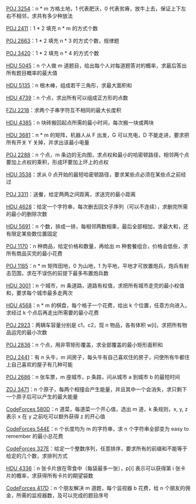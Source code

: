 [POJ 3254](https://github.com/Hapoa/Accepted/blob/master/05%20-%20%E7%8A%B6%E5%8E%8Bdp/001%20-%20POJ%203254.md)：n * m 方格土地，1 代表肥沃，0 代表贫瘠，放牛上去，保证上下左右不相邻，求共有多少种放法

[POJ 2411](https://github.com/Hapoa/Accepted/blob/master/05%20-%20%E7%8A%B6%E5%8E%8Bdp/002%20-%20POJ%202411.md)：1 * 2 填充 n * m 的方式个数

[POJ 2663](https://github.com/Hapoa/Accepted/blob/master/05%20-%20%E7%8A%B6%E5%8E%8Bdp/003%20-%20POJ%202663.md)：1 * 2 填充 n * 3 的方式个数，规律题

[POJ 3420](https://github.com/Hapoa/Accepted/blob/master/05%20-%20%E7%8A%B6%E5%8E%8Bdp/004%20-%20POJ%203420.md)：1 * 2 填充 n * 4 的方式个数

[HDU 5045](https://github.com/Hapoa/Accepted/blob/master/05%20-%20%E7%8A%B6%E5%8E%8Bdp/005%20-%20HDU%205045.md)：n 个人做 m 道题目，给出每个人对每道题答对的概率，求最后答出所有题目概率的最大值

[HDU 5135](https://github.com/Hapoa/Accepted/blob/master/05%20-%20%E7%8A%B6%E5%8E%8Bdp/006%20-%20HDU%205135.md)：n 根木棒，组成若干三角形，求最大面积和

[HDU 4739](https://github.com/Hapoa/Accepted/blob/master/05%20-%20%E7%8A%B6%E5%8E%8Bdp/007%20-%20HDU%204739.md)：n 个点，求出所有可以组成正方形的点数

[FZU 2218](https://github.com/Hapoa/Accepted/blob/master/05%20-%20%E7%8A%B6%E5%8E%8Bdp/008%20-%20FZU%202218.md)：求两个子串字符互不相同的最大长度积

[HDU 4385](https://github.com/Hapoa/Accepted/blob/master/05%20-%20%E7%8A%B6%E5%8E%8Bdp/009%20-%20HDU%204385.md)：n 块砖搬回起点所需的最小时间，每次搬一块或两块

[HDU 3681](https://github.com/Hapoa/Accepted/blob/master/05%20-%20%E7%8A%B6%E5%8E%8Bdp/010%20-%20HDU%203681.md)：n * m 的矩阵，机器人从 F 出发，G 可以充电，D 不能走进，要求把所有开关 Y 关掉，并求出该最小电量

[POJ 2288](https://github.com/Hapoa/Accepted/blob/master/05%20-%20%E7%8A%B6%E5%8E%8Bdp/011%20-%20POJ%202288.md)：n 个点，m 条边的无向图，求点权和最小的哈密顿路径，相邻两个点要加上点权的乘积，形成环要加上环上的点权

[HDU 3538](https://github.com/Hapoa/Accepted/blob/master/05%20-%20%E7%8A%B6%E5%8E%8Bdp/012%20-%20HDU%203538.md)：求从 0 点开始的最短哈密顿路径，要求某些点必须在某些点之前经过

[POJ 3311](https://github.com/Hapoa/Accepted/blob/master/05%20-%20%E7%8A%B6%E5%8E%8Bdp/013%20-%20POJ%203311.md)：送餐，给定两两之间距离，求送完的最小距离

[HDU 4628](https://github.com/Hapoa/Accepted/blob/master/05%20-%20%E7%8A%B6%E5%8E%8Bdp/014%20-%20HDU%204628.md)：给定一个字符串，每次删去回文子序列（可以不连续），求删完所需的最小的删除次数

[HDU 5691](https://github.com/Hapoa/Accepted/blob/master/05%20-%20%E7%8A%B6%E5%8E%8Bdp/015%20-%20HDU%205691.md)：n 个数，排成一排，每相邻两数相乘，最后全部相加，求最大和，还有限定某些数位置固定

[POJ 1170](https://github.com/Hapoa/Accepted/blob/master/05%20-%20%E7%8A%B6%E5%8E%8Bdp/016%20-%20POJ%201170.md)：n 种商品，给定价格和数量，再给出 m 种套餐组合，价格会低些，求所有商品买完的最小花费

[POJ 1185](https://github.com/Hapoa/Accepted/blob/master/05%20-%20%E7%8A%B6%E5%8E%8Bdp/017%20-%20POJ%201185.md)：n * m 矩阵田地，0 为山地，1 为平地，平地才可放置炮兵，炮兵有射击范围，求在不误伤的前提下最多布置炮兵数

[HDU 3001](https://github.com/Hapoa/Accepted/blob/master/05%20-%20%E7%8A%B6%E5%8E%8Bdp/018%20-%20HDU%203001.md)：n 个城市，m 条道路，道路有权值，求把所有城市走完的最小权值和，要求每个城市最多走两次

[HDU 4568](https://github.com/Hapoa/Accepted/blob/master/05%20-%20%E7%8A%B6%E5%8E%8Bdp/019%20-%20HDU%204568.md)：n * m 的棋盘，每个格子一个花费，给出 k 个位置，任意方向进入，求经过 k 个点后再走出所需要的最小花费

[POJ 2923](https://github.com/Hapoa/Accepted/blob/master/05%20-%20%E7%8A%B6%E5%8E%8Bdp/020%20-%20POJ%202923.md)：两辆车容量分别是 c1，c2，现 n 物品，各有体积 w[i]，求把所有物品运完的最小次数

[POJ 2836](https://github.com/Hapoa/Accepted/blob/master/05%20-%20%E7%8A%B6%E5%8E%8Bdp/021%20-%20POJ%202836.md)：n 个点，用非零矩形覆盖，求全部覆盖的最小矩形面积和

[POJ 2441](https://github.com/Hapoa/Accepted/blob/master/05%20-%20%E7%8A%B6%E5%8E%8Bdp/022%20-%20POJ%202441.md)：有 n 头牛，m 间房子，每头牛有自己喜欢住的房子，问使所有牛都住上自己喜欢的屋子有几种可能

[POJ 2686](https://github.com/Hapoa/Accepted/blob/master/05%20-%20%E7%8A%B6%E5%8E%8Bdp/023%20-%20POJ%202686.md)：n 张车票，m 座城市，p 条路，问从城市 a 到城市 b 的最短时间

[ZOJ 3471](https://github.com/Hapoa/Accepted/blob/master/05%20-%20%E7%8A%B6%E5%8E%8Bdp/024%20-%20ZOJ%203471.md)：n 个原子，每两个相撞会产生能量，并且其中一个会消失，求只剩下一个原子后可以产生的最大能量

[CodeForces 580D](https://github.com/Hapoa/Accepted/blob/master/05%20-%20%E7%8A%B6%E5%8E%8Bdp/025%20-%20CodeForces%20580D.md)：n 道菜，每道菜一个开心值，选出 m 道，k 条规则，x, y, z 表示 x 在 y 之前吃可以额外获得 z 的开心值

[CodeForces 544E](https://github.com/Hapoa/Accepted/blob/master/05%20-%20%E7%8A%B6%E5%8E%8Bdp/026%20-%20CodeForces%20544E.md)：n 个长度均为 m 的字符串，求 n 个字符串全部变为 easy to remember 的最小总花费

[CodeForces 327E](https://github.com/Hapoa/Accepted/blob/master/05%20-%20%E7%8A%B6%E5%8E%8Bdp/027%20-%20CodeForces%20327E.md)：给定一个整数序列，任意排序，要求所有的前缀和不能等于给定的几个数，求排列方式

[HDU 4336](https://github.com/Hapoa/Accepted/blob/master/05%20-%20%E7%8A%B6%E5%8E%8Bdp/028%20-%20HDU%204336.md)：n 张卡片放在零食中（每袋最多一张），p[i] 表示可以获得第 i 张卡片的概率，求获得所有卡片的期望袋数

[CodeForces 417D](https://github.com/Hapoa/Accepted/blob/master/05%20-%20%E7%8A%B6%E5%8E%8Bdp/029%20-%20CodeForces%20417D.md)：n 个朋友解决 m 道题，每个监视器 b 花费，给 n 个朋友的佣金，所需的监视器数，及可以完成的题目序号























